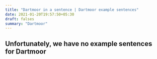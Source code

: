 ```yaml
---
title: "Dartmoor in a sentence | Dartmoor example sentences"
date: 2021-01-20T19:57:50+05:30
draft: falses
summary: "Dartmoor"
---
```

## Unfortunately, we have no example sentences for Dartmoor                 
